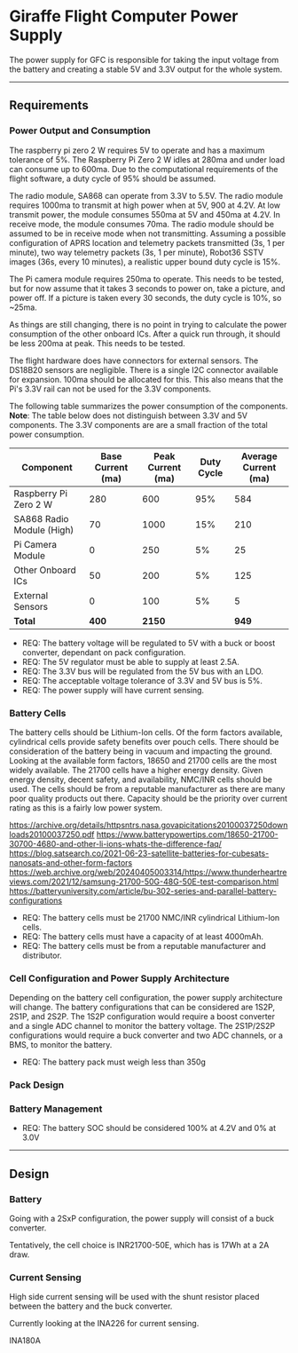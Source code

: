 # Giraffe Flight Computer Power Supply

The power supply for GFC is responsible for taking the input voltage from the
battery and creating a stable 5V and 3.3V output for the whole system.

***

## Requirements

### Power Output and Consumption

The raspberry pi zero 2 W requires 5V to operate and has a maximum tolerance of
5%. The Raspberry Pi Zero 2 W idles at 280ma and under load can consume up to
600ma. Due to the computational requirements of the flight software, a duty
cycle of 95% should be assumed.

The radio module, SA868 can operate from 3.3V to 5.5V. The radio module requires
1000ma to transmit at high power when at 5V, 900 at 4.2V. At low transmit power,
the module consumes 550ma at 5V and 450ma at 4.2V. In receive mode, the module
consumes 70ma. The radio module should be assumed to be in receive mode when not
transmitting. Assuming a possible configuration of APRS location and
telemetry packets transmitted (3s, 1 per minute), two way telemetry packets
(3s, 1 per minute), Robot36 SSTV images (36s, every 10 minutes), a realistic
upper bound duty cycle is 15%.

The Pi camera module requires 250ma to operate. This needs to be tested, but for
now assume that it takes 3 seconds to power on, take a picture, and power off.
If a picture is taken every 30 seconds, the duty cycle is 10%, so ~25ma.

As things are still changing, there is no point in trying to calculate the power
consumption of the other onboard ICs. After a quick run through, it should be
less 200ma at peak. This needs to be tested.

The flight hardware does have connectors for external sensors. The DS18B20
sensors are negligible. There is a single I2C connector available for expansion.
100ma should be allocated for this. This also means that the Pi's 3.3V rail
can not be used for the 3.3V components.

The following table summarizes the power consumption of the components.
**Note**: The table below does not distinguish between 3.3V and 5V components.
The 3.3V components are are a small fraction of the total power consumption.

| Component                 | Base Current (ma) | Peak Current (ma) | Duty Cycle | Average Current (ma) |
| ------------------------- | ----------------- | ----------------- | ---------- | -------------------- |
| Raspberry Pi Zero 2 W     | 280               | 600               | 95%        | 584                  |
| SA868 Radio Module (High) | 70                | 1000              | 15%        | 210                  |
| Pi Camera Module          | 0                 | 250               | 5%         | 25                   |
| Other Onboard ICs         | 50                | 200               | 5%         | 125                  |
| External Sensors          | 0                 | 100               | 5%         | 5                    |
| **Total**                 | **400**           | **2150**          |            | **949**              |

- REQ: The battery voltage will be regulated to 5V with a buck or boost converter, dependant on pack configuration.
- REQ: The 5V regulator must be able to supply at least 2.5A.
- REQ: The 3.3V bus will be regulated from the 5V bus with an LDO.
- REQ: The acceptable voltage tolerance of 3.3V and 5V bus is 5%.
- REQ: The power supply will have current sensing.

### Battery Cells

The battery cells should be Lithium-Ion cells. Of the form factors available,
cylindrical cells provide safety benefits over pouch cells. There should be
consideration of the battery being in vacuum and impacting the ground. Looking
at the available form factors, 18650 and 21700 cells are the most widely
available. The 21700 cells have a higher energy density. Given energy density,
decent safety, and availability, NMC/INR cells should be used. The cells should
be from a reputable manufacturer as there are many poor quality products out
there. Capacity should be the priority over current rating as this is a fairly
low power system.

https://archive.org/details/httpsntrs.nasa.govapicitations20100037250downloads20100037250.pdf
https://www.batterypowertips.com/18650-21700-30700-4680-and-other-li-ions-whats-the-difference-faq/
https://blog.satsearch.co/2021-06-23-satellite-batteries-for-cubesats-nanosats-and-other-form-factors
https://web.archive.org/web/20240405003314/https://www.thunderheartreviews.com/2021/12/samsung-21700-50G-48G-50E-test-comparison.html
https://batteryuniversity.com/article/bu-302-series-and-parallel-battery-configurations

- REQ: The battery cells must be 21700 NMC/INR cylindrical Lithium-Ion cells.
- REQ: The battery cells must have a capacity of at least 4000mAh.
- REQ: The battery cells must be from a reputable manufacturer and distributor.

### Cell Configuration and Power Supply Architecture

Depending on the battery cell configuration, the power supply architecture will
change. The battery configurations that can be considered are 1S2P, 2S1P, and
2S2P. The 1S2P configuration would require a boost converter and a single ADC
channel to monitor the battery voltage. The 2S1P/2S2P configurations would
require a buck converter and two ADC channels, or a BMS, to monitor the battery.

- REQ: The battery pack must weigh less than 350g

### Pack Design

### Battery Management

- REQ: The battery SOC should be considered 100% at 4.2V and 0% at 3.0V

***

## Design

### Battery

Going with a 2SxP configuration, the power supply will consist of a buck
converter.

Tentatively, the cell choice is INR21700-50E, which has is 17Wh at a 2A draw.

### Current Sensing

High side current sensing will be used with the shunt resistor placed between
the battery and the buck converter.

Currently looking at the INA226 for current sensing.

INA180A